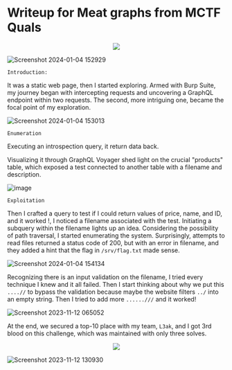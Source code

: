 # Writeup for  Meat graphs from MCTF Quals 
<p align="center">
  
<img src="https://github.com/Yazan03/CTF-writeups/assets/94278827/ec394e9e-243c-4048-836f-2c89e4830289" />

</p>

![Screenshot 2024-01-04 152929](https://github.com/Yazan03/xss/assets/94278827/ab292890-e317-40f9-a16b-9c996c49e88f)

```Introduction:```

It was a static web page, then I started exploring. Armed with Burp Suite, my journey began with intercepting requests and uncovering a GraphQL endpoint within two requests. The second, more intriguing one, became the focal point of my exploration.

![Screenshot 2024-01-04 153013](https://github.com/Yazan03/xss/assets/94278827/8311f3e4-e361-4db2-adeb-d3efe86acd12)

```Enumeration```

Executing an introspection query, it return data back.



Visualizing it through GraphQL Voyager shed light on the crucial "products" table, which exposed a test connected to another table with a filename and description.

![image](https://github.com/Yazan03/xss/assets/94278827/251e505f-8521-40e3-b726-1867cfcf71ba)

```Exploitation```

Then I crafted a query to test if I could return values of price, name, and ID, and it worked !, I noticed a filename associated with the test. Initiating a subquery within the filename lights up an idea. Considering the possibility of path traversal, I started enumerating the system. Surprisingly, attempts to read files returned a status code of 200, but with an error in filename, and they added a hint that the flag in ```/srv/flag.txt``` made sense.

![Screenshot 2024-01-04 154134](https://github.com/Yazan03/xss/assets/94278827/6a69964e-81a0-4cfa-b673-2a72fccd1ecc)


Recognizing there is an input validation on the filename, I tried every technique I knew and it all failed. Then I start thinking about why we put this ```....//``` to bypass the validation because maybe the website filters ```../``` into an empty string. Then I tried to add more ```......///``` and it worked!

![Screenshot 2023-11-12 065052](https://github.com/Yazan03/CTF-writeups/assets/94278827/f222a5f8-668e-4ad1-8611-59e2e7a1ed88)

At the end, we secured a top-10 place with my team, ```L3ak```, and I got 3rd blood on this challenge, which was maintained with only three solves.

<p align="center">
  
<img src="https://github.com/Yazan03/CTF-writeups/assets/94278827/7740d1cd-78fc-41f3-830f-2516ef110d35" />

</p>

![Screenshot 2023-11-12 130930](https://github.com/Yazan03/CTF-writeups/assets/94278827/0d4ff5c5-6f55-4b1d-aef9-e3ee976eca66)

